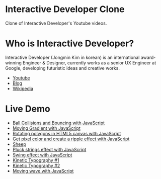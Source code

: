 # Interactive Developer Clone

Clone of Interactive Developer's Youtube videos.

# Who is Interactive Developer?

Interactive Developer (Jongmin Kim in korean) is an international award-winning Engineer & Designer, currently works as a senior UX Engineer at Google, developing futuristic ideas and creative works.

- [Youtube](https://www.youtube.com/channel/UCdeWxKJuvtUG2xyN6pOJEvA)
- [Blog](https://blog.cmiscm.com/)
- [Wikipedia](<https://ko.wikipedia.org/wiki/%EA%B9%80%EC%A2%85%EB%AF%BC_(%EC%9D%B8%ED%84%B0%EB%9E%99%ED%8B%B0%EB%B8%8C_%EB%94%94%EB%B2%A8%EB%A1%9C%ED%8D%BC)>)

# Live Demo

- [Ball Collisions and Bouncing with JavaScript](https://zeikar.github.io/interactive-developer-clone/ball/)
- [Moving Gradient with JavaScript](https://zeikar.github.io/interactive-developer-clone/gradient/)
- [Rotating polygons in HTML5 canvas with JavaScript](https://zeikar.github.io/interactive-developer-clone/polygons/)
- [Get pixel color and create a ripple effect with JavaScript](https://zeikar.github.io/interactive-developer-clone/ripple/)
- [Sheep](https://zeikar.github.io/interactive-developer-clone/sheep/)
- [Pluck strings effect with JavaScript](https://zeikar.github.io/interactive-developer-clone/strings/)
- [Swing effect with JavaScript](https://zeikar.github.io/interactive-developer-clone/swing/)
- [Kinetic Typography #1](https://zeikar.github.io/interactive-developer-clone/typography-1/)
- [Kinetic Typography #2](https://zeikar.github.io/interactive-developer-clone/typography-2/)
- [Moving wave with JavaScript](https://zeikar.github.io/interactive-developer-clone/wave/)
